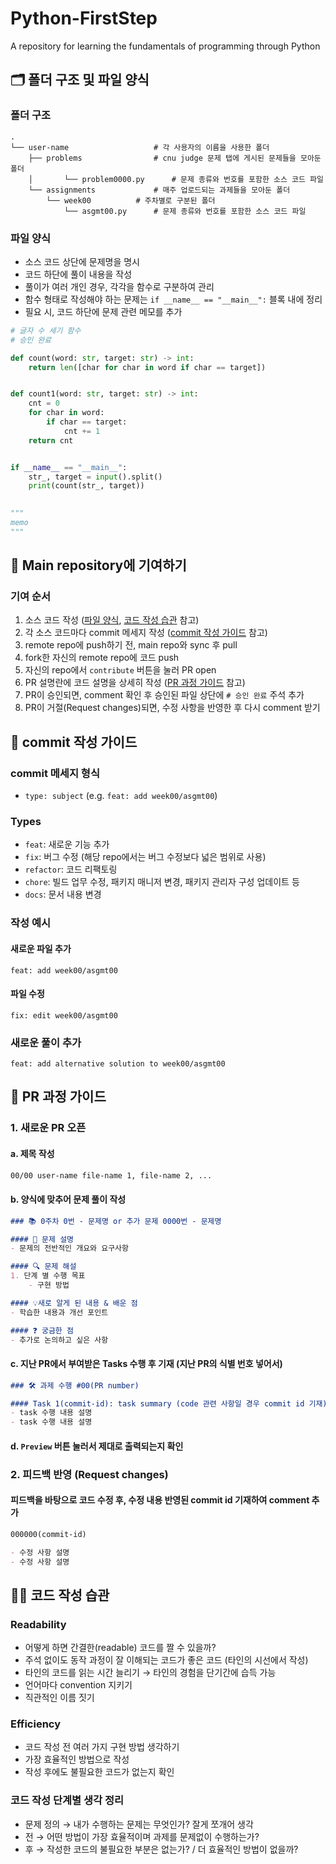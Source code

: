 # Python-FirstStep
A repository for learning the fundamentals of programming through Python

## 🗂️ 폴더 구조 및 파일 양식

### 폴더 구조
	.
	└── user-name					# 각 사용자의 이름을 사용한 폴더
		├── problems				# cnu judge 문제 탭에 게시된 문제들을 모아둔 폴더 
		│   	└── problem0000.py		# 문제 종류와 번호를 포함한 소스 코드 파일
		└── assignments				# 매주 업로드되는 과제들을 모아둔 폴더
			└── week00			# 주차별로 구분된 폴더
				└── asgmt00.py		# 문제 종류와 번호를 포함한 소스 코드 파일

### 파일 양식
- 소스 코드 상단에 문제명을 명시
- 코드 하단에 풀이 내용을 작성
- 풀이가 여러 개인 경우, 각각을 함수로 구분하여 관리
- 함수 형태로 작성해야 하는 문제는 `if __name__ == "__main__":` 블록 내에 정리
- 필요 시, 코드 하단에 문제 관련 메모를 추가

```python
# 글자 수 세기 함수
# 승인 완료

def count(word: str, target: str) -> int:
	return len([char for char in word if char == target])


def count1(word: str, target: str) -> int:
	cnt = 0
	for char in word:
		if char == target:
			cnt += 1
	return cnt


if __name__ == "__main__":
	str_, target = input().split()
	print(count(str_, target))

    
"""
memo
"""
```

## 🤝 Main repository에 기여하기

### 기여 순서
1. 소스 코드 작성 ([파일 양식](#파일-양식), [코드 작성 습관](#-코드-작성-습관) 참고)
2. 각 소스 코드마다 commit 메세지 작성 ([commit 작성 가이드](#-commit-작성-가이드) 참고)
3. remote repo에 push하기 전, main repo와 sync 후 pull
4. fork한 자신의 remote repo에 코드 push
5. 자신의 repo에서 `contribute` 버튼을 눌러 PR open
6. PR 설명란에 코드 설명을 상세히 작성 ([PR 과정 가이드](#-pr-과정-가이드) 참고)
7. PR이 승인되면, comment 확인 후 승인된 파일 상단에 `# 승인 완료` 주석 추가
8. PR이 거절(Request changes)되면, 수정 사항을 반영한 후 다시 comment 받기

## 🔧 commit 작성 가이드

### commit 메세지 형식
- `type: subject` (e.g. `feat: add week00/asgmt00`)

### Types
- `feat`: 새로운 기능 추가
- `fix`: 버그 수정 (해당 repo에서는 버그 수정보다 넓은 범위로 사용)
- `refactor`: 코드 리팩토링
- `chore`: 빌드 업무 수정, 패키지 매니저 변경, 패키지 관리자 구성 업데이트 등
- `docs`: 문서 내용 변경

### 작성 예시
#### 새로운 파일 추가
```
feat: add week00/asgmt00
```

#### 파일 수정
```
fix: edit week00/asgmt00
```

### 새로운 풀이 추가 
```
feat: add alternative solution to week00/asgmt00
```

## 💬 PR 과정 가이드

### 1. 새로운 PR 오픈
#### a. 제목 작성
```markdown
00/00 user-name file-name 1, file-name 2, ...
```

#### b. 양식에 맞추어 문제 풀이 작성
```markdown
### 📚 0주차 0번 - 문제명 or 추가 문제 0000번 - 문제명

#### 📝 문제 설명
- 문제의 전반적인 개요와 요구사항

#### 🔍 문제 해설
1. 단계 별 수행 목표
    - 구현 방법

#### 💡새로 알게 된 내용 & 배운 점
- 학습한 내용과 개선 포인트

#### ❓ 궁금한 점
- 추가로 논의하고 싶은 사항
```

#### c. 지난 PR에서 부여받은 Tasks 수행 후 기재 (지난 PR의 식별 번호 넣어서)
```markdown
### 🛠️ 과제 수행 #00(PR number)

#### Task 1(commit-id): task summary (code 관련 사항일 경우 commit id 기재)
- task 수행 내용 설명
- task 수행 내용 설명
```

#### d. `Preview` 버튼 눌러서 제대로 출력되는지 확인

### 2. 피드백 반영 (Request changes)
#### 피드백을 바탕으로 코드 수정 후, 수정 내용 반영된 commit id 기재하여 comment 추가
```markdown
000000(commit-id)

- 수정 사항 설명
- 수정 사항 설명
```

## 👨‍💻 코드 작성 습관

### Readability
- 어떻게 하면 간결한(readable) 코드를 짤 수 있을까?
- 주석 없이도 동작 과정이 잘 이해되는 코드가 좋은 코드 (타인의 시선에서 작성)
- 타인의 코드를 읽는 시간 늘리기 → 타인의 경험을 단기간에 습득 가능
- 언어마다 convention 지키기
- 직관적인 이름 짓기

### Efficiency
- 코드 작성 전 여러 가지 구현 방법 생각하기
- 가장 효율적인 방법으로 작성
- 작성 후에도 불필요한 코드가 없는지 확인

### 코드 작성 단계별 생각 정리
- 문제 정의 → 내가 수행하는 문제는 무엇인가? 잘게 쪼개어 생각
- 전 → 어떤 방법이 가장 효율적이며 과제를 문제없이 수행하는가?
- 후 → 작성한 코드의 불필요한 부분은 없는가? / 더 효율적인 방법이 없을까?
